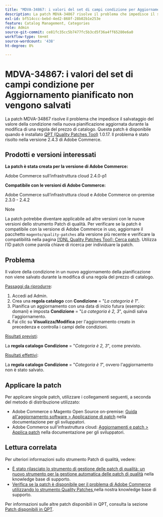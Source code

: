 ```yaml
---
title: "MDVA-34867: i valori del set di campi condizione per Aggiornamento pianificato non vengono salvati"
description: La patch MDVA-34867 risolve il problema che impedisce il salvataggio del valore della condizione nella nuova pianificazione aggiornata durante la modifica di una regola del prezzo di catalogo. Questa patch è disponibile quando è installato [Quality Patches Tool (QPT)](/help/announcements/adobe-commerce-announcements/magento-quality-patches-released-new-tool-to-self-serve-quality-patches.md) 1.0.17. Il problema è stato risolto nella versione 2.4.3 di Adobe Commerce.
exl-id: bf514ccc-bebd-4ed2-868f-28b02b1e253e
feature: Catalog Management, Categories
role: Admin
source-git-commit: ce81fc35cc5b7477fc5b3cd5f36a4ff65280e6a0
workflow-type: tm+mt
source-wordcount: '438'
ht-degree: 0%

---
```


# MDVA-34867: i valori del set di campi condizione per Aggiornamento pianificato non vengono salvati

La patch MDVA-34867 risolve il problema che impedisce il salvataggio del valore della condizione nella nuova pianificazione aggiornata durante la modifica di una regola del prezzo di catalogo. Questa patch è disponibile quando è installato [QPT (Quality Patches Tool)](/help/announcements/adobe-commerce-announcements/magento-quality-patches-released-new-tool-to-self-serve-quality-patches.md) 1.0.17. Il problema è stato risolto nella versione 2.4.3 di Adobe Commerce.

## Prodotti e versioni interessati

**La patch è stata creata per la versione di Adobe Commerce:**

Adobe Commerce sull’infrastruttura cloud 2.4.0-p1

**Compatibile con le versioni di Adobe Commerce:**

Adobe Commerce sull’infrastruttura cloud e Adobe Commerce on-premise 2.3.0 - 2.4.2

>[!NOTE]
>
>La patch potrebbe diventare applicabile ad altre versioni con le nuove versioni dello strumento Patch di qualità. Per verificare se la patch è compatibile con la versione di Adobe Commerce in uso, aggiornare il pacchetto `magento/quality-patches` alla versione più recente e verificare la compatibilità nella pagina [[!DNL Quality Patches Tool]: Cerca patch](https://devdocs.magento.com/quality-patches/tool.html#patch-grid). Utilizza l’ID patch come parola chiave di ricerca per individuare la patch.

## Problema

Il valore della condizione in un nuovo aggiornamento della pianificazione non viene salvato durante la modifica di una regola del prezzo di catalogo.

<u>Passaggi da riprodurre</u>:

1. Accedi ad Admin.
1. Crea una **regola catalogo** con **Condizione** = &quot;*La categoria è 1*&quot;.
1. Pianifica un aggiornamento con una data di inizio futura (esempio: domani) e imposta **Condizione** = &quot;*La categoria è 2, 3*&quot;, quindi salva l&#39;aggiornamento.
1. Fai clic su **Visualizza/Modifica** per l&#39;aggiornamento creato in precedenza e controlla i campi delle condizioni.

<u>Risultati previsti</u>:

La **regola catalogo** **Condizione** = &quot;*Categoria è 2, 3*&quot;, come previsto.

<u>Risultati effettivi</u>:

La **regola catalogo** **Condizione** = &quot;*Categoria è 1*&quot;, ovvero l&#39;aggiornamento non è stato salvato.

## Applicare la patch

Per applicare singole patch, utilizzare i collegamenti seguenti, a seconda del metodo di distribuzione utilizzato:

* Adobe Commerce o Magento Open Source on-premise: [Guida all&#39;aggiornamento software > Applicazione di patch](https://devdocs.magento.com/guides/v2.4/comp-mgr/patching/mqp.html) nella documentazione per gli sviluppatori.
* Adobe Commerce sull&#39;infrastruttura cloud: [Aggiornamenti e patch > Applica patch](https://devdocs.magento.com/cloud/project/project-patch.html) nella documentazione per gli sviluppatori.

## Lettura correlata

Per ulteriori informazioni sullo strumento Patch di qualità, vedere:

* [È stato rilasciato lo strumento di gestione delle patch di qualità: un nuovo strumento per la gestione automatica delle patch di qualità](/help/announcements/adobe-commerce-announcements/magento-quality-patches-released-new-tool-to-self-serve-quality-patches.md) nella knowledge base di supporto.
* [Verifica se la patch è disponibile per il problema di Adobe Commerce utilizzando lo strumento Quality Patches ](/help/support-tools/patches-available-in-qpt-tool/check-patch-for-magento-issue-with-magento-quality-patches.md) nella nostra knowledge base di supporto.

Per informazioni sulle altre patch disponibili in QPT, consulta la sezione [Patch disponibili in QPT](https://support.magento.com/hc/en-us/sections/360010506631-Patches-available-in-QPT-tool-).
